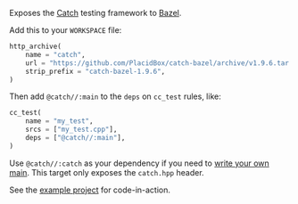 Exposes the [Catch](https://github.com/philsquared/Catch) testing framework to
[Bazel](https://bazel.build/).

Add this to your `WORKSPACE` file:

```py
http_archive(
    name = "catch",
    url = "https://github.com/PlacidBox/catch-bazel/archive/v1.9.6.tar.gz",
    strip_prefix = "catch-bazel-1.9.6",
)
```

Then add `@catch//:main` to the `deps` on `cc_test` rules, like:

```py
cc_test(
    name = "my_test",
    srcs = ["my_test.cpp"],
    deps = ["@catch//:main"],
)
```

Use `@catch//:catch` as your dependency  if you need to [write your own main](https://github.com/philsquared/Catch/blob/master/docs/own-main.md#let-catch-take-full-control-of-args-and-config).
This target only exposes the `catch.hpp` header.

See the [example project](https://github.com/PlacidBox/catch-bazel-example) for code-in-action.
